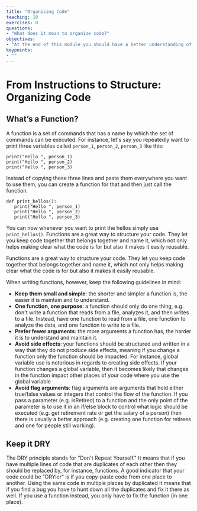 ```yaml
---
title: "Organizing Code"
teaching: 10
exercises: 0
questions:
- "What does it mean to organize code?"
objectives:
- "At the end of this module you should have a better understanding of what spaghetti code is and how to organize it better."
keypoints:
- ""
---
```

# From Instructions to Structure: Organizing Code

## What’s a Function?

A function is a set of commands that has a name by which the set of commands can be executed. For instance, let's say you repeatedly want to print three variables called `person_1`, `person_2`, `person_3` like this:
```
print("Hello ", person_1)
print("Hello ", person_2)
print("Hello ", person_3)
```

Instead of copying these three lines and paste them everywhere you want to use them, you can create a function for that and then just call the function.
```
def print_hellos():
   print("Hello ", person_1)
   print("Hello ", person_2)
   print("Hello ", person_3)
```

You can now whenever you want to print the hellos simply use `print_hellos()`.
Functions are a great way to structure your code. They let you keep code together that belongs together and name it, which not only helps making clear what the code is for but also it makes it easily reusable. 

Functions are a great way to structure your code. They let you keep code together that belongs together and name it, which not only helps making clear what the code is for but also it makes it easily reusable. 

When writing functions, however, keep the following guidelines in mind:
- **Keep them small and simple**: the shorter and simpler a function is, the easier it is maintain and to understand.
- **One function, one purpose**: a function should only do one thing, e.g. don't write a function that reads from a file, analyzes it, and then writes to a file. Instead, have one function to read from a file, one function to analyze the data, and one function to write to a file.
- **Prefer fewer arguments**: the more arguments a function has, the harder it is to understand and maintain it.
- **Avoid side effects**: your functions should be structured and written in a way that they do not produce side effects, meaning if you change a function only the function should be impacted. For instance, global variable use is notorious in regards to creating side effects. If your function changes a global variable, then it becomes likely that changes in the function impact other places of your code where you use the global variable
- **Avoid flag arguments**: flag arguments are arguments that hold either true/false values or integers that control the flow of the function. If you pass a parameter (e.g. isRetired) to a function and the only point of the parameter is to use it in an if/else block to control what logic should be executed (e.g. get retirement rate or get the salary of a person) then there is usually a better approach (e.g. creating one function for retirees and one for people still working).

## Keep it DRY

The DRY principle stands for "Don't Repeat Yourself." It means that if you have multiple lines of code that are duplicates of each other then they should be replaced by, for instance, functions. A good indicator that your code could be "DRYier" is if you copy-paste code from one place to another. Using the same code in multiple places by duplicated it means that if you find a bug you have to hunt down all the duplicates and fix it there as well. If you use a function instead, you only have to fix the function (in one place).
